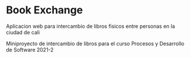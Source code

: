 # Book Exchange
Aplicacion web para intercambio de libros fisicos entre personas en la ciudad de cali

Miniproyecto de intercambio de libros para el curso Procesos y Desarrollo de Software 2021-2
